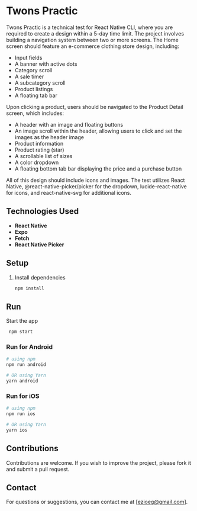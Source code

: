 



# Twons Practic

Twons Practic is a technical test for React Native CLI, where you are required to create a design within a 5-day time limit. The project involves building a navigation system between two or more screens. The Home screen should feature an e-commerce clothing store design, including:

- Input fields
- A banner with active dots
- Category scroll
- A sale timer
- A subcategory scroll
- Product listings
- A floating tab bar

Upon clicking a product, users should be navigated to the Product Detail screen, which includes:

- A header with an image and floating buttons
- An image scroll within the header, allowing users to click and set the images as the header image
- Product information
- Product rating (star)
- A scrollable list of sizes
- A color dropdown
- A floating bottom tab bar displaying the price and a purchase button

All of this design should include icons and images. The test utilizes React Native, @react-native-picker/picker for the dropdown, lucide-react-native for icons, and react-native-svg for additional icons.

## Technologies Used

- **React Native**
- **Expo**
- **Fetch**
- **React Native Picker**

## Setup

1. Install dependencies

   ```bash
   npm install
   ```
   
## Run

Start the app

   ```bash
    npm start
   ```

### Run for Android

```bash
# using npm
npm run android

# OR using Yarn
yarn android
```

### Run for iOS

```bash
# using npm
npm run ios

# OR using Yarn
yarn ios
```
   
## Contributions

Contributions are welcome. If you wish to improve the project, please fork it and submit a pull request.

## Contact

For questions or suggestions, you can contact me at [ezioeg@gmail.com].
